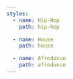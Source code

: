```yaml
---
styles:
  - name: Hip-Hop
    path: hip-hop

  - name: House
    path: house

  - name: Afrodance
    path: afrodance
---
```

